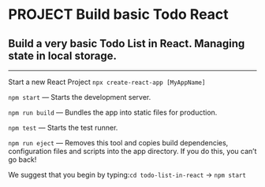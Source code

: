 # PROJECT Build basic Todo React

## Build a very basic Todo List in React. Managing state in local storage.

---

Start a new React Project `npx create-react-app [MyAppName]`

`npm start` — Starts the development server.

`npm run build` — Bundles the app into static files for production.

`npm test` — Starts the test runner.

`npm run eject` — Removes this tool and copies build dependencies, configuration files
and scripts into the app directory. If you do this, you can’t go back!

We suggest that you begin by typing:`cd todo-list-in-react` → `npm start`



